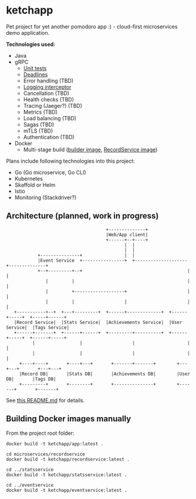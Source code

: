 # ketchapp
Pet project for yet another pomodoro app :) - cloud-first microservices demo application.

<b>Technologies used:</b> 
* Java
* gRPC
  * [Unit tests](https://github.com/kodlan/ketchapp/tree/master/microservices/eventservice/src/test/java/k/ketchapp/service/eventservice)
  * [Deadlines](https://github.com/kodlan/ketchapp/blob/master/microservices/eventservice/src/main/java/k/ketchapp/service/eventservice/EventService.java)
  * Error handling (TBD)
  * [Logging interceptor](https://github.com/kodlan/ketchapp/blob/master/microservices/common/src/main/java/k/ketchapp/server/logging/LoggingInterceptor.java)
  * Cancellation (TBD)
  * Health checks (TBD)
  * Tracing (Jaeger?) (TBD)
  * Metrics (TBD)
  * Load balancing (TBD)
  * Sagas (TBD)
  * mTLS (TBD)
  * Authentication (TBD)
* Docker
  * Multi-stage build ([builder image](https://github.com/kodlan/ketchapp/blob/master/Dockerfile), [RecordService image](https://github.com/kodlan/ketchapp/blob/master/microservices/recordservice/Dockerfile))

Plans include following technologies into this project:
* Go (Go microservice, Go CLI)
* Kubernetes
* Skaffold or Helm
* Istio
* Monitoring (Stackdriver?)

## Architecture (planned, work in progress)
```
                                      +--------------+
                                      |Web/App client|
                                      +------+--+----+
                                             |  |
                                             |  |
            +---------------+                |  |
            |Event Service  +----------------+  +--------------------+--------------+
            +--+---------+--+                                        |              |
               |         |                                           |              |
               |         +-------------------+                       |              |
               |         |                   |                       |              |
   +-----------+--+  +---+---------+  +------+-------------+  +------+-----+  +-----+------+
   |Record Service|  |Stats Service|  |Achievements Service|  |User Service|  |Tags Service|
   +------+-------+  +------+------+  +---------+----------+  +------+-----+  +------+-----+
          |                 |                   |                    |               |
          |                 |                   |                    |               |
     +----+----+       +----+---+       +-------+-------+        +---+---+       +---+---+
     |Record DB|       |Stats DB|       |Achievements DB|        |User DB|       |Tags DB|
     +---------+       +--------+       +---------------+        +-------+       +-------+
```
See [this README.md](./documentation/) for details.

## Building Docker images manually
From the project root folder:
```
docker build -t ketchapp/app:latest .

cd microservices/recordservice
docker build -t ketchapp/recordservice:latest .

cd ../statsservice
docker build -t ketchapp/statsservice:latest .

cd ../eventservice
docker build -t ketchapp/eventservice:latest .
```